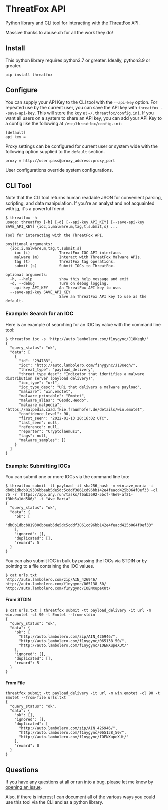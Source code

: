 # ThreatFox API

Python library and CLI tool for interacting with the [ThreatFox](https://threatfox.abuse.ch/) API.

Massive thanks to abuse.ch for all the work they do!

## Install

This python library requires python3.7 or greater. Ideally, python3.9 or greater.

```
pip install threatfox
```

## Configure

You can supply your API Key to the CLI tool with the `--api-key` option. For repeated use by the current user, you can save the API key with `threatfox --save-api-key`. This will store the key at `~/.threatfox/config.ini`. If you want all users on a system to share an API key, you can add your API Key to a config like the following at `/etc/threatfox/config.ini`:

```
[default]
api_key = 
```

Proxy settings can be configured for current user or system wide with the following option supplied to the `default` section.

```
proxy = http://user:pass@proxy_address:proxy_port
```

User configurations override system configurations.

## CLI Tool

Note that the CLI tool returns human readable JSON for convenient parsing, scripting, and data manipulation. If you're an analyst and not acquainted with [jq](https://stedolan.github.io/jq/), it's a powerful friend.

```console
$ threatfox -h
usage: threatfox [-h] [-d] [--api-key API_KEY] [--save-api-key SAVE_API_KEY] {ioc,i,malware,m,tag,t,submit,s} ...

Tool for interacting with the ThreatFox API.

positional arguments:
  {ioc,i,malware,m,tag,t,submit,s}
    ioc (i)             ThreatFox IOC API interface.
    malware (m)         Interact with ThreatFox Malware APIs.
    tag (t)             ThreatFox tag operations.
    submit (s)          Submit IOCs to ThreatFox.

optional arguments:
  -h, --help            show this help message and exit
  -d, --debug           Turn on debug logging.
  --api-key API_KEY     An ThreatFox API key to use.
  --save-api-key SAVE_API_KEY
                        Save an ThreatFox API key to use as the default.
```

### Example: Search for an IOC

Here is an example of searching for an IOC by value with the command line tool:

```console
$ threatfox ioc -s 'http://auto.lambolero.com/f1nygync/J18Keqh/'
{
  "query_status": "ok",
  "data": [
    {
      "id": "294783",
      "ioc": "http://auto.lambolero.com/f1nygync/J18Keqh/",
      "threat_type": "payload_delivery",
      "threat_type_desc": "Indicator that identifies a malware distribution server (payload delivery)",
      "ioc_type": "url",
      "ioc_type_desc": "URL that delivers a malware payload",
      "malware": "win.emotet",
      "malware_printable": "Emotet",
      "malware_alias": "Geodo,Heodo",
      "malware_malpedia": "https://malpedia.caad.fkie.fraunhofer.de/details/win.emotet",
      "confidence_level": 90,
      "first_seen": "2022-01-13 20:16:02 UTC",
      "last_seen": null,
      "reference": null,
      "reporter": "Cryptolaemus1",
      "tags": null,
      "malware_samples": []
    }
  ]
}
```

### Example: Submitting IOCs

You can submit one or more IOCs via the command line too:

```console
$ threatfox submit -tt payload -it sha256_hash -m win.ave_maria -i db0b1dbcb819306bbeab5de5dc5cddf3861cd96bb142e4feacd425b064f0ef33 -cl 75 -r 'https://app.any.run/tasks/f6ab3692-5bcf-46e9-af21-f3bb6a1dd586/' -t "Ave Maria"
{
  "query_status": "ok",
  "data": {
    "ok": [
      "db0b1dbcb819306bbeab5de5dc5cddf3861cd96bb142e4feacd425b064f0ef33"
    ],
    "ignored": [],
    "duplicated": [],
    "reward": 5
  }
}
```

You can also submit IOC in bulk by passing the IOCs via STDIN or by pointing to a file containing the IOC values.

```console
$ cat urls.txt
http://auto.lambolero.com/zip/AIN_426946/
http://auto.lambolero.com/f1nygync/065138_50/
http://auto.lambolero.com/f1nygync/IOENXupeXUt/
```

#### From STDIN

```console
$ cat urls.txt | threatfox submit -tt payload_delivery -it url -m win.emotet -cl 90 -t Emotet --from-stdin
{
  "query_status": "ok",
  "data": {
    "ok": [
      "http://auto.lambolero.com/zip/AIN_426946/",
      "http://auto.lambolero.com/f1nygync/065138_50/",
      "http://auto.lambolero.com/f1nygync/IOENXupeXUt/"
    ],
    "ignored": [],
    "duplicated": [],
    "reward": 5
  }
}
```

#### From File

```console
threatfox submit -tt payload_delivery -it url -m win.emotet -cl 90 -t Emotet --from-file urls.txt       
{
  "query_status": "ok",
  "data": {
    "ok": [],
    "ignored": [],
    "duplicated": [
      "http://auto.lambolero.com/zip/AIN_426946/",
      "http://auto.lambolero.com/f1nygync/065138_50/",
      "http://auto.lambolero.com/f1nygync/IOENXupeXUt/"
    ],
    "reward": 0
  }
}
```


## Questions

If you have any questions at all or run into a bug, please let me know by [opening an issue](https://github.com/seanmcfeely/ThreatFox/issues).

Also, if there is interest I can document all of the various ways you could use this tool via the CLI and as a python library.